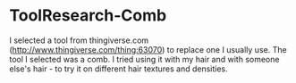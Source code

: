 ToolResearch-Comb
=================
I selected a tool from thingiverse.com (http://www.thingiverse.com/thing:63070) to replace one I usually use. The tool I selected was a comb. I tried using it with my hair and with someone else's hair - to try it on different hair textures and densities.
